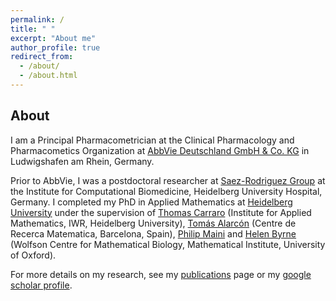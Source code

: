 ```yaml
---
permalink: /
title: " "
excerpt: "About me"
author_profile: true
redirect_from:
  - /about/
  - /about.html
---
```


## About

I am a Principal Pharmacometrician at the Clinical Pharmacology and Pharmacometics Organization at [AbbVie Deutschland GmbH & Co. KG](https://www.abbvie.de/) in Ludwigshafen am Rhein, Germany.

Prior to AbbVie, I was a postdoctoral researcher at [Saez-Rodriguez Group](http://saezlab.org/) at the Institute for Computational Biomedicine, Heidelberg University Hospital, Germany. I completed my PhD in Applied Mathematics at [Heidelberg University](http://www.uni-heidelberg.de) under the supervision of [Thomas Carraro](https://numerik.iwr.uni-heidelberg.de/~carraro/?page_id=119) (Institute for Applied Mathematics, IWR, Heidelberg University), [Tomás Alarcón](https://sites.google.com/site/tomasalarc/home) (Centre de Recerca Matematica, Barcelona, Spain), [Philip Maini](https://people.maths.ox.ac.uk/maini/) and [Helen Byrne](https://www.maths.ox.ac.uk/people/helen.byrne) (Wolfson Centre for Mathematical Biology, Mathematical Institute, University of Oxford).

For more details on my research, see my [publications](https://victoriapb.github.io/publications/) page or my [google scholar profile](https://scholar.google.co.uk/citations?user=qPGebTIAAAAJ&hl=en).
